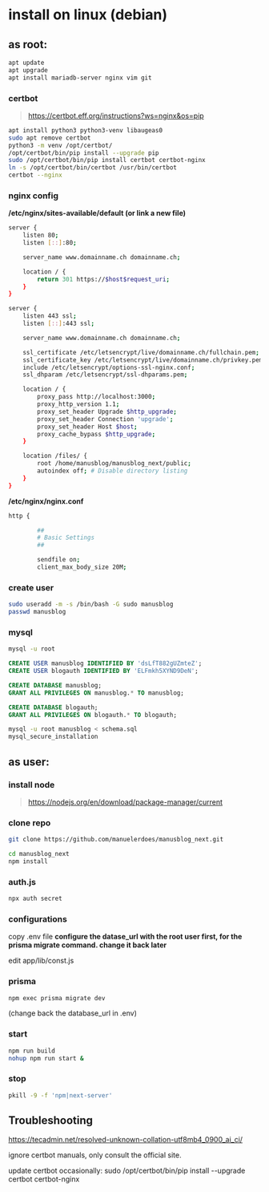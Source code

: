 # install on linux (debian)

## as root:

```bash 
apt update
apt upgrade
apt install mariadb-server nginx vim git
```

### certbot
  
>https://certbot.eff.org/instructions?ws=nginx&os=pip  

```bash
apt install python3 python3-venv libaugeas0
sudo apt remove certbot
python3 -m venv /opt/certbot/
/opt/certbot/bin/pip install --upgrade pip
sudo /opt/certbot/bin/pip install certbot certbot-nginx
ln -s /opt/certbot/bin/certbot /usr/bin/certbot
certbot --nginx
```
### nginx config

**/etc/nginx/sites-available/default (or link a new file)**

```bash
server {
    listen 80;
    listen [::]:80;

    server_name www.domainname.ch domainname.ch;

    location / {
        return 301 https://$host$request_uri;
    }
}

server {
    listen 443 ssl;
    listen [::]:443 ssl;

    server_name www.domainname.ch domainname.ch;

    ssl_certificate /etc/letsencrypt/live/domainname.ch/fullchain.pem;
    ssl_certificate_key /etc/letsencrypt/live/domainname.ch/privkey.pem;
    include /etc/letsencrypt/options-ssl-nginx.conf;
    ssl_dhparam /etc/letsencrypt/ssl-dhparams.pem;

    location / {
        proxy_pass http://localhost:3000;
        proxy_http_version 1.1;
        proxy_set_header Upgrade $http_upgrade;
        proxy_set_header Connection 'upgrade';
        proxy_set_header Host $host;
        proxy_cache_bypass $http_upgrade;
    }

    location /files/ {
        root /home/manusblog/manusblog_next/public;
        autoindex off; # Disable directory listing
    }
}
```

**/etc/nginx/nginx.conf**

```bash
http {

        ##
        # Basic Settings
        ##

        sendfile on;
        client_max_body_size 20M;
```

### create user

```bash
sudo useradd -m -s /bin/bash -G sudo manusblog
passwd manusblog
```

### mysql

```bash
mysql -u root
```

```sql
CREATE USER manusblog IDENTIFIED BY 'dsLfT882gUZmteZ';
CREATE USER blogauth IDENTIFIED BY 'ELFmkh5XYND9DeN';

CREATE DATABASE manusblog;
GRANT ALL PRIVILEGES ON manusblog.* TO manusblog;

CREATE DATABASE blogauth;
GRANT ALL PRIVILEGES ON blogauth.* TO blogauth;
```

```bash
mysql -u root manusblog < schema.sql
mysql_secure_installation 
```


## as user:

### install node  
>https://nodejs.org/en/download/package-manager/current

### clone repo

```bash
git clone https://github.com/manuelerdoes/manusblog_next.git

cd manusblog_next
npm install
```

### auth.js

```bash
npx auth secret
```

### configurations

copy .env file
**configure the datase_url with the root user first, for the prisma migrate command. change it back later**  

edit app/lib/const.js

### prisma

```bash
npm exec prisma migrate dev
```

(change back the database_url in .env)

### start

```bash
npm run build
nohup npm run start &
```

### stop

```bash
pkill -9 -f 'npm|next-server'
```

## Troubleshooting

https://tecadmin.net/resolved-unknown-collation-utf8mb4_0900_ai_ci/


ignore certbot manuals, only consult the official site.


update certbot occasionally: sudo /opt/certbot/bin/pip install --upgrade certbot certbot-nginx
